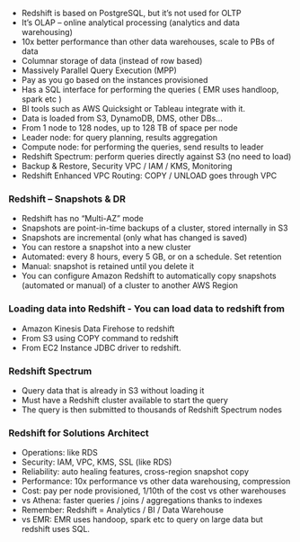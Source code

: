 - Redshift is based on PostgreSQL, but it’s not used for OLTP
- It’s OLAP – online analytical processing (analytics and data warehousing)
- 10x better performance than other data warehouses, scale to PBs of data
- Columnar storage of data (instead of row based)
- Massively Parallel Query Execution (MPP)
- Pay as you go based on the instances provisioned
- Has a SQL interface for performing the queries ( EMR uses handloop, spark etc )
- BI tools such as AWS Quicksight or Tableau integrate with it.
- Data is loaded from S3, DynamoDB, DMS, other DBs…
- From 1 node to 128 nodes, up to 128 TB of space per node
- Leader node: for query planning, results aggregation
- Compute node: for performing the queries, send results to leader
- Redshift Spectrum: perform queries directly against S3 (no need to load)
- Backup & Restore, Security VPC / IAM / KMS, Monitoring
- Redshift Enhanced VPC Routing: COPY / UNLOAD goes through VPC

### Redshift – Snapshots & DR
- Redshift has no “Multi-AZ” mode
- Snapshots are point-in-time backups of a cluster, stored internally in S3
- Snapshots are incremental (only what has changed is saved)
- You can restore a snapshot into a new cluster
- Automated: every 8 hours, every 5 GB, or on a schedule. Set retention
- Manual: snapshot is retained until you delete it
- You can configure Amazon Redshift to automatically copy snapshots (automated or manual) of a cluster to another AWS Region
### Loading data into Redshift - You can load data to redshift from 
- Amazon Kinesis Data Firehose to redshift
- From S3 using COPY command to redshift
- From EC2 Instance JDBC driver to redshift.
### Redshift Spectrum
- Query data that is already in S3 without loading it
- Must have a Redshift cluster available to start the query
- The query is then submitted to thousands of Redshift Spectrum nodes
### Redshift for Solutions Architect
- Operations: like RDS
- Security: IAM, VPC, KMS, SSL (like RDS)
- Reliability: auto healing features, cross-region snapshot copy
- Performance: 10x performance vs other data warehousing, compression
- Cost: pay per node provisioned, 1/10th of the cost vs other warehouses
- vs Athena: faster queries / joins / aggregations thanks to indexes
- Remember: Redshift = Analytics / BI / Data Warehouse
- vs EMR: EMR uses handoop, spark etc to query on large data but redshift uses SQL.
